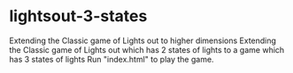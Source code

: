 # lightsout-3-states
Extending the Classic game of Lights out to higher dimensions
Extending the Classic game of Lights out which has 2 states of lights to a game which has 3 states of lights
Run "index.html" to play the game.

